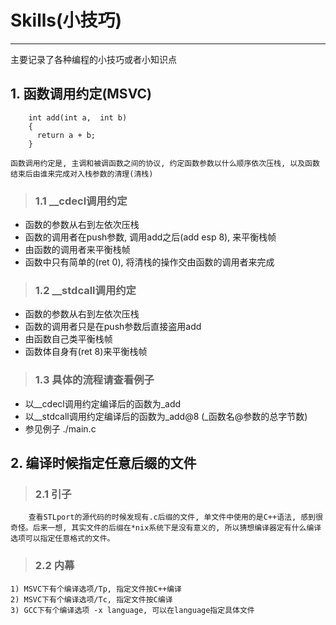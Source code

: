 # **Skills(小技巧)** #
***
主要记录了各种编程的小技巧或者小知识点


## **1. 函数调用约定(MSVC)** ##
        int add(int a,  int b)  
        {  
          return a + b;  
        }  

    函数调用约定是, 主调和被调函数之间的协议, 约定函数参数以什么顺序依次压栈, 以及函数结束后由谁来完成对入栈参数的清理(清栈)
> ### **1.1 __cdecl调用约定** ###
* 函数的参数从右到左依次压栈
* 函数的调用者在push参数, 调用add之后(add esp 8), 来平衡栈帧
* 由函数的调用者来平衡栈帧
* 函数中只有简单的(ret 0), 将清栈的操作交由函数的调用者来完成 

> ### **1.2 __stdcall调用约定** ###
* 函数的参数从右到左依次压栈
* 函数的调用者只是在push参数后直接盗用add
* 由函数自己类平衡栈帧
* 函数体自身有(ret 8)来平衡栈帧

> ### **1.3 具体的流程请查看例子** ###
* 以__cdecl调用约定编译后的函数为_add
* 以__stdcall调用约定编译后的函数为_add@8 (_函数名@参数的总字节数)
* 参见例子 ./main.c 



## **2. 编译时候指定任意后缀的文件** ##
> ### **2.1 引子** ###
        查看STLport的源代码的时候发现有.c后缀的文件, 单文件中使用的是C++语法, 感到很奇怪。后来一想, 其实文件的后缀在*nix系统下是没有意义的, 所以猜想编译器定有什么编译选项可以指定任意格式的文件。

> ### **2.2 内幕** ###
    1) MSVC下有个编译选项/Tp, 指定文件按C++编译
    2) MSVC下有个编译选项/Tc, 指定文件按C编译
    3) GCC下有个编译选项 -x language, 可以在language指定具体文件
